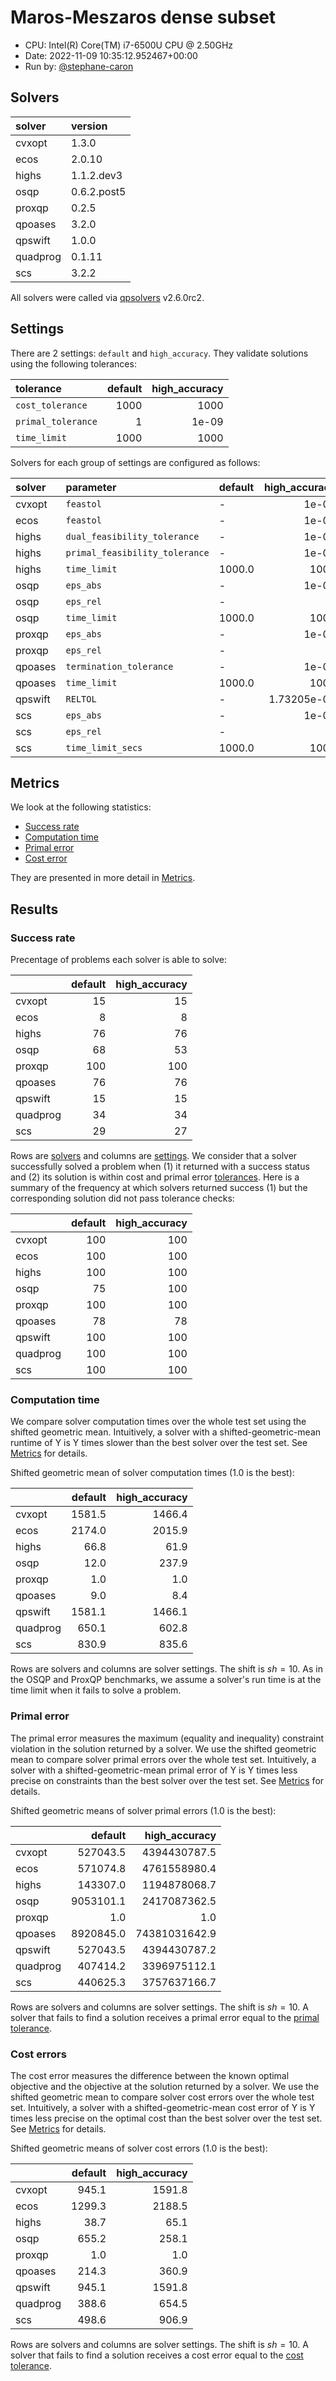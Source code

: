 # Maros-Meszaros dense subset

- CPU: Intel(R) Core(TM) i7-6500U CPU @ 2.50GHz
- Date: 2022-11-09 10:35:12.952467+00:00
- Run by: [@stephane-caron](https://github.com/stephane-caron/)

## Solvers

| solver   | version     |
|:---------|:------------|
| cvxopt   | 1.3.0       |
| ecos     | 2.0.10      |
| highs    | 1.1.2.dev3  |
| osqp     | 0.6.2.post5 |
| proxqp   | 0.2.5       |
| qpoases  | 3.2.0       |
| qpswift  | 1.0.0       |
| quadprog | 0.1.11      |
| scs      | 3.2.2       |

All solvers were called via
[qpsolvers](https://github.com/stephane-caron/qpsolvers) v2.6.0rc2.

## Settings

There are 2 settings: ``default`` and
``high_accuracy``. They validate solutions using the following tolerances:

| tolerance            |   default |   high_accuracy |
|:---------------------|----------:|----------------:|
| ``cost_tolerance``   |      1000 |        1000     |
| ``primal_tolerance`` |         1 |           1e-09 |
| ``time_limit``       |      1000 |        1000     |

Solvers for each group of settings are configured as follows:

| solver   | parameter                        | default   |   high_accuracy |
|:---------|:---------------------------------|:----------|----------------:|
| cvxopt   | ``feastol``                      | -         |     1e-09       |
| ecos     | ``feastol``                      | -         |     1e-09       |
| highs    | ``dual_feasibility_tolerance``   | -         |     1e-09       |
| highs    | ``primal_feasibility_tolerance`` | -         |     1e-09       |
| highs    | ``time_limit``                   | 1000.0    |  1000           |
| osqp     | ``eps_abs``                      | -         |     1e-09       |
| osqp     | ``eps_rel``                      | -         |     0           |
| osqp     | ``time_limit``                   | 1000.0    |  1000           |
| proxqp   | ``eps_abs``                      | -         |     1e-09       |
| proxqp   | ``eps_rel``                      | -         |     0           |
| qpoases  | ``termination_tolerance``        | -         |     1e-07       |
| qpoases  | ``time_limit``                   | 1000.0    |  1000           |
| qpswift  | ``RELTOL``                       | -         |     1.73205e-09 |
| scs      | ``eps_abs``                      | -         |     1e-09       |
| scs      | ``eps_rel``                      | -         |     0           |
| scs      | ``time_limit_secs``              | 1000.0    |  1000           |

## Metrics

We look at the following statistics:

- [Success rate](#success-rate)
- [Computation time](#computation-time)
- [Primal error](#primal-error)
- [Cost error](#cost-error)

They are presented in more detail in [Metrics](../README.md#metrics).

## Results

### Success rate

Precentage of problems each solver is able to solve:

|          |   default |   high_accuracy |
|:---------|----------:|----------------:|
| cvxopt   |        15 |              15 |
| ecos     |         8 |               8 |
| highs    |        76 |              76 |
| osqp     |        68 |              53 |
| proxqp   |       100 |             100 |
| qpoases  |        76 |              76 |
| qpswift  |        15 |              15 |
| quadprog |        34 |              34 |
| scs      |        29 |              27 |

Rows are [solvers](#solvers) and columns are [settings](#settings). We consider
that a solver successfully solved a problem when (1) it returned with a success
status and (2) its solution is within cost and primal error
[tolerances](#settings). Here is a summary of the frequency at which solvers
returned success (1) but the corresponding solution did not pass tolerance
checks:

|          |   default |   high_accuracy |
|:---------|----------:|----------------:|
| cvxopt   |       100 |             100 |
| ecos     |       100 |             100 |
| highs    |       100 |             100 |
| osqp     |        75 |             100 |
| proxqp   |       100 |             100 |
| qpoases  |        78 |              78 |
| qpswift  |       100 |             100 |
| quadprog |       100 |             100 |
| scs      |       100 |             100 |

### Computation time

We compare solver computation times over the whole test set using the shifted
geometric mean. Intuitively, a solver with a shifted-geometric-mean runtime of
Y is Y times slower than the best solver over the test set. See
[Metrics](../README.md#metrics) for details.

Shifted geometric mean of solver computation times (1.0 is the best):

|          |   default |   high_accuracy |
|:---------|----------:|----------------:|
| cvxopt   |    1581.5 |          1466.4 |
| ecos     |    2174.0 |          2015.9 |
| highs    |      66.8 |            61.9 |
| osqp     |      12.0 |           237.9 |
| proxqp   |       1.0 |             1.0 |
| qpoases  |       9.0 |             8.4 |
| qpswift  |    1581.1 |          1466.1 |
| quadprog |     650.1 |           602.8 |
| scs      |     830.9 |           835.6 |

Rows are solvers and columns are solver settings. The shift is $sh = 10$. As in
the OSQP and ProxQP benchmarks, we assume a solver's run time is at the time
limit when it fails to solve a problem.

### Primal error

The primal error measures the maximum (equality and inequality) constraint
violation in the solution returned by a solver. We use the shifted geometric
mean to compare solver primal errors over the whole test set. Intuitively, a
solver with a shifted-geometric-mean primal error of Y is Y times less precise
on constraints than the best solver over the test set. See
[Metrics](../README.md#metrics) for details.

Shifted geometric means of solver primal errors (1.0 is the best):

|          |   default |   high_accuracy |
|:---------|----------:|----------------:|
| cvxopt   |  527043.5 |    4394430787.5 |
| ecos     |  571074.8 |    4761558980.4 |
| highs    |  143307.0 |    1194878068.7 |
| osqp     | 9053101.1 |    2417087362.5 |
| proxqp   |       1.0 |             1.0 |
| qpoases  | 8920845.0 |   74381031642.9 |
| qpswift  |  527043.5 |    4394430787.2 |
| quadprog |  407414.2 |    3396975112.1 |
| scs      |  440625.3 |    3757637166.7 |

Rows are solvers and columns are solver settings. The shift is $sh = 10$. A
solver that fails to find a solution receives a primal error equal to the
[primal tolerance](#settings).

### Cost errors

The cost error measures the difference between the known optimal objective and
the objective at the solution returned by a solver. We use the shifted
geometric mean to compare solver cost errors over the whole test set.
Intuitively, a solver with a shifted-geometric-mean cost error of Y is Y times
less precise on the optimal cost than the best solver over the test set. See
[Metrics](../README.md#metrics) for details.

Shifted geometric means of solver cost errors (1.0 is the best):

|          |   default |   high_accuracy |
|:---------|----------:|----------------:|
| cvxopt   |     945.1 |          1591.8 |
| ecos     |    1299.3 |          2188.5 |
| highs    |      38.7 |            65.1 |
| osqp     |     655.2 |           258.1 |
| proxqp   |       1.0 |             1.0 |
| qpoases  |     214.3 |           360.9 |
| qpswift  |     945.1 |          1591.8 |
| quadprog |     388.6 |           654.5 |
| scs      |     498.6 |           906.9 |

Rows are solvers and columns are solver settings. The shift is $sh = 10$. A
solver that fails to find a solution receives a cost error equal to the [cost
tolerance](#settings).
